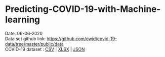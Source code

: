 # Predicting-COVID-19-with-Machine-learning
Date: 06-06-2020  
Data set github link: https://github.com/owid/covid-19-data/tree/master/public/data  
COVID-19 dataset : [CSV](https://covid.ourworldindata.org/data/owid-covid-data.csv) | [XLSX](https://covid.ourworldindata.org/data/owid-covid-data.xlsx) | [JSON](https://covid.ourworldindata.org/data/owid-covid-data.json)
